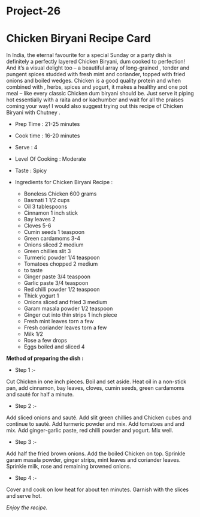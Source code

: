 # Project-26


# Chicken Biryani Recipe Card 

   

In India, the eternal favourite for a special Sunday  or a party dish is definitely a perfectly layered Chicken Biryani, dum cooked to perfection! And it’s a visual delight too – a beautiful array of long-grained , tender  and pungent spices studded with fresh mint and coriander, topped with fried onions and boiled  wedges. Chicken is a good quality protein and when combined with , herbs, spices and yogurt, it makes a healthy and  one pot meal – like every classic Chicken dum biryani should be. Just serve it piping hot essentially with a raita and  or kachumber and wait for all the praises coming your way! I would also suggest trying out this recipe of Chicken Biryani with Chutney .
- Prep Time : 21-25 minutes
- Cook time : 16-20 minutes
- Serve : 4
- Level Of Cooking : Moderate
- Taste : Spicy

- Ingredients for Chicken Biryani Recipe :

   - Boneless Chicken 600 grams
   - Basmati  1 1/2 cups
   - Oil 3 tablespoons
   - Cinnamon 1 inch stick
   - Bay leaves 2
   - Cloves 5-6
   - Cumin seeds 1 teaspoon
   - Green cardamoms 3-4
   - Onions sliced 2 medium
   - Green chillies slit 3
   - Turmeric powder 1/4 teaspoon
   - Tomatoes chopped 2 medium
   -  to taste
   - Ginger paste 3/4 teaspoon
   - Garlic paste 3/4 teaspoon
   - Red chilli powder 1/2 teaspoon
   - Thick yogurt 1 
   - Onions sliced and fried 3 medium
   - Garam masala powder 1/2 teaspoon
   - Ginger cut into thin strips 1 inch piece
   - Fresh mint leaves torn a few
   - Fresh coriander leaves torn a few
   - Milk 1/2 
   - Rose  a few drops
   - Eggs boiled and sliced 4 
   
   

**Method of preparing the dish :**
  
  
  
 - Step 1 :-
  
Cut Chicken in one inch pieces. Boil  and set aside. Heat oil in a non-stick pan, add cinnamon, bay leaves, cloves, cumin seeds, green cardamoms and sauté for half a minute.
  
  - Step 2 :-
   
Add sliced onions and sauté. Add slit green chillies and Chicken cubes and continue to sauté. Add turmeric powder and mix. Add tomatoes and  and mix. Add ginger-garlic paste, red chilli powder and yogurt. Mix well.

  - Step 3 :-
  
Add half the fried brown onions. Add the boiled Chicken on top. Sprinkle garam masala powder, ginger strips, mint leaves and coriander leaves. Sprinkle milk, rose  and remaining browned onions.

  - Step 4 :-
  
Cover and cook on low heat for about ten minutes. Garnish with the  slices and serve hot.

 *Enjoy the recipe.*
